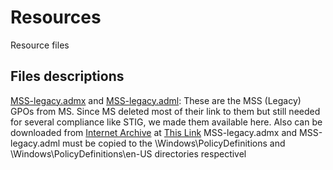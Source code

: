 # Resources
Resource files

## Files descriptions
[MSS-legacy.admx](MSS-legacy.admx) and [MSS-legacy.adml](MSS-legacy.adml): These are the MSS (Legacy) GPOs from MS. Since MS deleted most of their link to them but still needed for several compliance like STIG, we made them available here. Also can be downloaded from [Internet Archive](https://Archive.org) at [This Link](https://web.archive.org/web/20200723045549/https://msdnshared.blob.core.windows.net/media/2016/10/MSS-legacy.zip)
MSS-legacy.admx and MSS-legacy.adml must be copied to the \Windows\PolicyDefinitions and \Windows\PolicyDefinitions\en-US directories respectivel

